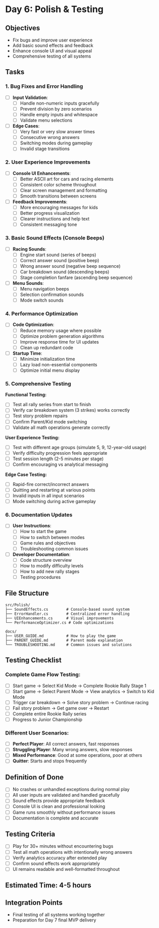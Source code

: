 # Day 6: Polish & Testing

## Objectives
- Fix bugs and improve user experience
- Add basic sound effects and feedback
- Enhance console UI and visual appeal
- Comprehensive testing of all systems

## Tasks

### 1. Bug Fixes and Error Handling
- [ ] **Input Validation**:
  - [ ] Handle non-numeric inputs gracefully
  - [ ] Prevent division by zero scenarios
  - [ ] Handle empty inputs and whitespace
  - [ ] Validate menu selections
- [ ] **Edge Cases**:
  - [ ] Very fast or very slow answer times
  - [ ] Consecutive wrong answers
  - [ ] Switching modes during gameplay
  - [ ] Invalid stage transitions

### 2. User Experience Improvements
- [ ] **Console UI Enhancements**:
  - [ ] Better ASCII art for cars and racing elements
  - [ ] Consistent color scheme throughout
  - [ ] Clear screen management and formatting
  - [ ] Smooth transitions between screens
- [ ] **Feedback Improvements**:
  - [ ] More encouraging messages for kids
  - [ ] Better progress visualization
  - [ ] Clearer instructions and help text
  - [ ] Consistent messaging tone

### 3. Basic Sound Effects (Console Beeps)
- [ ] **Racing Sounds**:
  - [ ] Engine start sound (series of beeps)
  - [ ] Correct answer sound (positive beep)
  - [ ] Wrong answer sound (negative beep sequence)
  - [ ] Car breakdown sound (descending beeps)
  - [ ] Stage completion fanfare (ascending beep sequence)
- [ ] **Menu Sounds**:
  - [ ] Menu navigation beeps
  - [ ] Selection confirmation sounds
  - [ ] Mode switch sounds

### 4. Performance Optimization
- [ ] **Code Optimization**:
  - [ ] Reduce memory usage where possible
  - [ ] Optimize problem generation algorithms
  - [ ] Improve response time for UI updates
  - [ ] Clean up redundant code
- [ ] **Startup Time**:
  - [ ] Minimize initialization time
  - [ ] Lazy load non-essential components
  - [ ] Optimize initial menu display

### 5. Comprehensive Testing

**Functional Testing:**
- [ ] Test all rally series from start to finish
- [ ] Verify car breakdown system (3 strikes) works correctly
- [ ] Test story problem repairs
- [ ] Confirm Parent/Kid mode switching
- [ ] Validate all math operations generate correctly

**User Experience Testing:**
- [ ] Test with different age groups (simulate 5, 9, 12-year-old usage)
- [ ] Verify difficulty progression feels appropriate
- [ ] Test session length (2-5 minutes per stage)
- [ ] Confirm encouraging vs analytical messaging

**Edge Case Testing:**
- [ ] Rapid-fire correct/incorrect answers
- [ ] Quitting and restarting at various points
- [ ] Invalid inputs in all input scenarios
- [ ] Mode switching during active gameplay

### 6. Documentation Updates
- [ ] **User Instructions**:
  - [ ] How to start the game
  - [ ] How to switch between modes  
  - [ ] Game rules and objectives
  - [ ] Troubleshooting common issues
- [ ] **Developer Documentation**:
  - [ ] Code structure overview
  - [ ] How to modify difficulty levels
  - [ ] How to add new rally stages
  - [ ] Testing procedures

## File Structure
```
src/Polish/
├── SoundEffects.cs        # Console-based sound system
├── ErrorHandler.cs        # Centralized error handling
├── UIEnhancements.cs      # Visual improvements
└── PerformanceOptimizer.cs # Code optimizations

docs/
├── USER_GUIDE.md          # How to play the game
├── PARENT_GUIDE.md        # Parent mode explanation
└── TROUBLESHOOTING.md     # Common issues and solutions
```

## Testing Checklist

### Complete Game Flow Testing:
- [ ] Start game → Select Kid Mode → Complete Rookie Rally Stage 1
- [ ] Start game → Select Parent Mode → View analytics → Switch to Kid Mode
- [ ] Trigger car breakdown → Solve story problem → Continue racing
- [ ] Fail story problem → Get game over → Restart
- [ ] Complete entire Rookie Rally series
- [ ] Progress to Junior Championship

### Different User Scenarios:
- [ ] **Perfect Player**: All correct answers, fast responses
- [ ] **Struggling Player**: Many wrong answers, slow responses
- [ ] **Mixed Performance**: Good at some operations, poor at others
- [ ] **Quitter**: Starts and stops frequently

## Definition of Done
- [ ] No crashes or unhandled exceptions during normal play
- [ ] All user inputs are validated and handled gracefully
- [ ] Sound effects provide appropriate feedback
- [ ] Console UI is clean and professional looking
- [ ] Game runs smoothly without performance issues
- [ ] Documentation is complete and accurate

## Testing Criteria
- [ ] Play for 30+ minutes without encountering bugs
- [ ] Test all math operations with intentionally wrong answers
- [ ] Verify analytics accuracy after extended play
- [ ] Confirm sound effects work appropriately
- [ ] UI remains readable and well-formatted throughout

## Estimated Time: 4-5 hours

## Integration Points
- Final testing of all systems working together
- Preparation for Day 7 final MVP delivery
